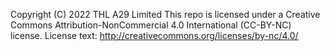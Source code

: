 Copyright (C) 2022 THL A29 Limited This repo is licensed under a Creative Commons Attribution-NonCommercial 4.0 International (CC-BY-NC) license. License text: http://creativecommons.org/licenses/by-nc/4.0/
